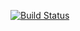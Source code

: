 [![Build Status](https://khoacannotcode.semaphoreci.com/badges/unsplash-laravel-php7/branches/main.svg)](https://khoacannotcode.semaphoreci.com/projects/unsplash-laravel-php7)
